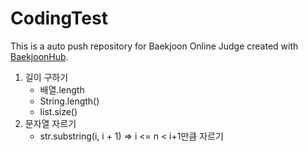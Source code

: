 # CodingTest
This is a auto push repository for Baekjoon Online Judge created with [BaekjoonHub](https://github.com/BaekjoonHub/BaekjoonHub).


1. 길이 구하기
   - 배열.length
   - String.length()
   - list.size()
2. 문자열 자르기
   - str.substring(i, i + 1) => i <= n < i+1만큼 자르기
   
    
   
   
